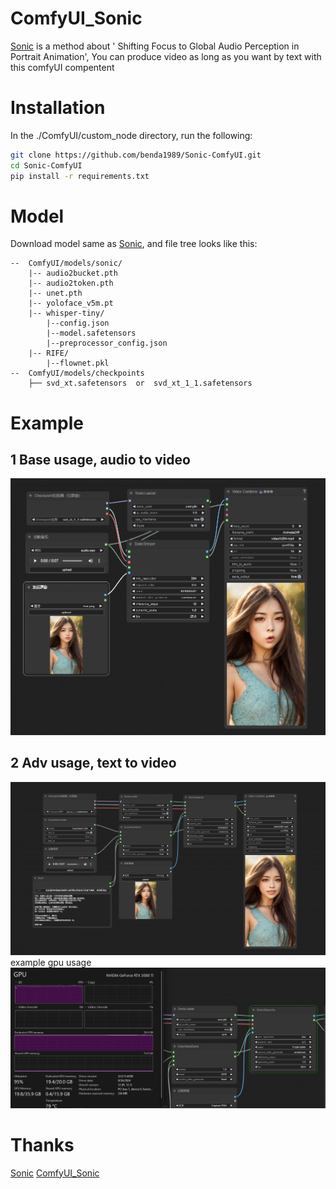 # ComfyUI_Sonic
[Sonic](https://github.com/jixiaozhong/Sonic) is a method about ' Shifting Focus to Global Audio Perception in Portrait Animation',
You can produce video as long as you want by text with this comfyUI compentent


# Installation

In the ./ComfyUI/custom_node directory, run the following:   
```sh
git clone https://github.com/benda1989/Sonic-ComfyUI.git
cd Sonic-ComfyUI
pip install -r requirements.txt
```

# Model
Download model same as [Sonic](https://github.com/jixiaozhong/Sonic), and file tree looks like this:
```
--  ComfyUI/models/sonic/
    |-- audio2bucket.pth
    |-- audio2token.pth
    |-- unet.pth
    |-- yoloface_v5m.pt
    |-- whisper-tiny/
        |--config.json
        |--model.safetensors
        |--preprocessor_config.json
    |-- RIFE/
        |--flownet.pkl
--  ComfyUI/models/checkpoints
    ├── svd_xt.safetensors  or  svd_xt_1_1.safetensors
```


# Example
## 1 Base usage, audio to video
![](example/sonicbase.PNG)

## 2 Adv usage, text to video
![]( example/sonic.PNG)
example gpu usage
![](example/sonicgpu.PNG)

# Thanks
[Sonic](https://github.com/jixiaozhong/Sonic) 
[ComfyUI_Sonic](https://github.com/smthemex/ComfyUI_Sonic)
